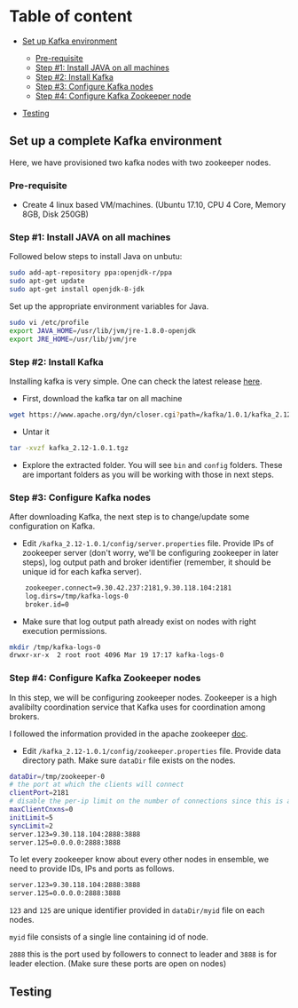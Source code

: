 # Table of content


- [Set up Kafka environment](https://github.com/parminder7/kafka-sample/blob/master/README.md#set-up-a-complete-kafka-environment)

	- [Pre-requisite](https://github.com/parminder7/kafka-sample#pre-requisite)
	- [Step #1: Install JAVA on all machines](https://github.com/parminder7/kafka-sample#step-1-install-java-on-all-machines)
	- [Step #2: Install Kafka](https://github.com/parminder7/kafka-sample#step-2-install-kafka)
	- [Step #3: Configure Kafka nodes](https://github.com/parminder7/kafka-sample#step-3-configure-kafka-nodes)
	- [Step #4: Configure Kafka Zookeeper node](https://github.com/parminder7/kafka-sample#step-4-configure-kafka-zookeeper-nodes)
	
- [Testing]()



## Set up a complete Kafka environment

Here, we have provisioned two kafka nodes with two zookeeper nodes. 

### Pre-requisite

- Create 4 linux based VM/machines. (Ubuntu 17.10, CPU 4 Core, Memory 8GB, Disk 250GB) 

### Step #1: Install JAVA on all machines

Followed below steps to install Java on unbutu:

```sh
sudo add-apt-repository ppa:openjdk-r/ppa
sudo apt-get update 
sudo apt-get install openjdk-8-jdk 
```

Set up the appropriate environment variables for Java.

```sh
sudo vi /etc/profile
export JAVA_HOME=/usr/lib/jvm/jre-1.8.0-openjdk
export JRE_HOME=/usr/lib/jvm/jre
```

### Step #2: Install Kafka 

Installing kafka is very simple. One can check the latest release [here](https://kafka.apache.org/downloads).

- First, download the kafka tar on all machine 

```sh
wget https://www.apache.org/dyn/closer.cgi?path=/kafka/1.0.1/kafka_2.12-1.0.1.tgz
```

- Untar it

```sh
tar -xvzf kafka_2.12-1.0.1.tgz
```

- Explore the extracted folder. You will see `bin` and `config` folders. These are important folders as you will be working with those in next steps.

### Step #3: Configure Kafka nodes

After downloading Kafka, the next step is to change/update some configuration on Kafka.

- Edit `/kafka_2.12-1.0.1/config/server.properties` file. Provide IPs of zookeeper server (don't worry, we'll be configuring zookeeper in later steps), log output path and broker identifier (remember, it should be unique id for each kafka server).

```sh
	zookeeper.connect=9.30.42.237:2181,9.30.118.104:2181
	log.dirs=/tmp/kafka-logs-0
	broker.id=0
```

- Make sure that log output path already exist on nodes with right execution permissions.

```sh
mkdir /tmp/kafka-logs-0
drwxr-xr-x  2 root root 4096 Mar 19 17:17 kafka-logs-0
```

### Step #4: Configure Kafka Zookeeper nodes

In this step, we will be configuring zookeeper nodes. Zookeeper is a high avalibilty coordination service that Kafka uses for coordination among brokers.

I followed the information provided in the apache zookeeper [doc](https://zookeeper.apache.org/doc/r3.4.10/zookeeperAdmin.html#sc_zkMulitServerSetup).

- Edit `/kafka_2.12-1.0.1/config/zookeeper.properties` file. Provide data directory path. Make sure `dataDir` file exists on the nodes.

```sh 
dataDir=/tmp/zookeeper-0
# the port at which the clients will connect
clientPort=2181
# disable the per-ip limit on the number of connections since this is a non-production config
maxClientCnxns=0
initLimit=5
syncLimit=2
server.123=9.30.118.104:2888:3888
server.125=0.0.0.0:2888:3888
```

To let every zookeeper know about every other nodes in ensemble, we need to provide IDs, IPs and ports as follows.

```sh
server.123=9.30.118.104:2888:3888
server.125=0.0.0.0:2888:3888
```

`123` and `125` are unique identifier provided in `dataDir/myid` file on each nodes.

`myid` file consists of a single line containing id of node.

`2888` this is the port used by followers to connect to leader and `3888` is for leader election. (Make sure these ports are open on nodes)


## Testing



